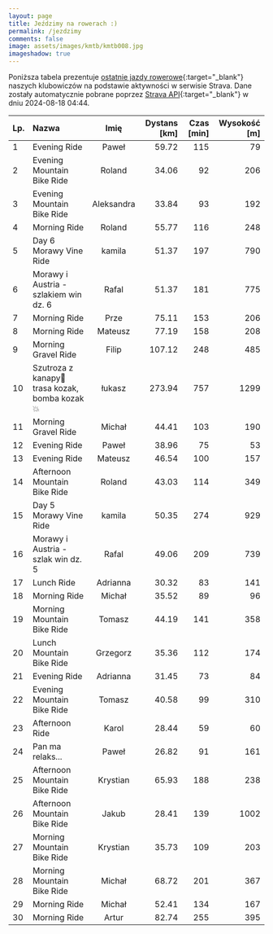 ```yaml
---
layout: page
title: Jeździmy na rowerach :)
permalink: /jezdzimy
comments: false
image: assets/images/kmtb/kmtb008.jpg
imageshadow: true
---
```


Poniższa tabela prezentuje [ostatnie jazdy rowerowe](https://www.strava.com/clubs/336381){:target="_blank"} naszych klubowiczów na podstawie aktywności w serwisie Strava. Dane zostały automatycznie pobrane poprzez [Strava API](https://developers.strava.com/docs/reference/#api-Clubs-getClubActivitiesById){:target="_blank"} w dniu 2024-08-18 04:44.

Lp. | Nazwa | Imię | Dystans [km] | Czas [min] | Wysokość [m]
:--- | :--- | :---: | ---: | ---: | ---:
1|Evening Ride|Paweł|59.72|115|79
2|Evening Mountain Bike Ride|Roland|34.06|92|206
3|Evening Mountain Bike Ride|Aleksandra|33.84|93|192
4|Morning Ride|Roland|55.77|116|248
5|Day 6 Morawy Vine Ride|kamila|51.37|197|790
6|Morawy i Austria - szlakiem win dz. 6|Rafal|51.37|181|775
7|Morning Ride|Prze|75.11|153|206
8|Morning Ride|Mateusz|77.19|158|208
9|Morning Gravel Ride|Filip|107.12|248|485
10|Szutroza z kanapy🤯trasa kozak, bomba kozak💥|łukasz|273.94|757|1299
11|Morning Gravel Ride|Michał|44.41|103|190
12|Evening Ride|Paweł|38.96|75|53
13|Evening Ride|Mateusz|46.54|100|157
14|Afternoon Mountain Bike Ride|Roland|43.03|114|349
15|Day 5 Morawy Vine Ride|kamila|50.35|274|929
16|Morawy i Austria - szlak win dz. 5|Rafal|49.06|209|739
17|Lunch Ride|Adrianna|30.32|83|141
18|Morning Ride|Michał|35.52|89|96
19|Morning Mountain Bike Ride|Tomasz|44.19|141|358
20|Lunch Mountain Bike Ride|Grzegorz|35.36|112|174
21|Evening Ride|Adrianna|31.45|73|84
22|Evening Mountain Bike Ride|Tomasz|40.58|99|310
23|Afternoon Ride|Karol|28.44|59|60
24|Pan ma relaks...|Paweł|26.82|91|161
25|Afternoon Mountain Bike Ride|Krystian|65.93|188|238
26|Afternoon Mountain Bike Ride|Jakub|28.41|139|1002
27|Morning Mountain Bike Ride|Krystian|35.73|109|203
28|Morning Mountain Bike Ride|Michał|68.72|201|367
29|Morning Ride|Michał|52.41|134|167
30|Morning Ride|Artur|82.74|255|395
